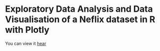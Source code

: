 # Exploratory Data Analysis and Data Visualisation of a Neflix dataset in R with Plotly

 You can view it [hear](https://mykytazharov.github.io/netflix_eda/)
